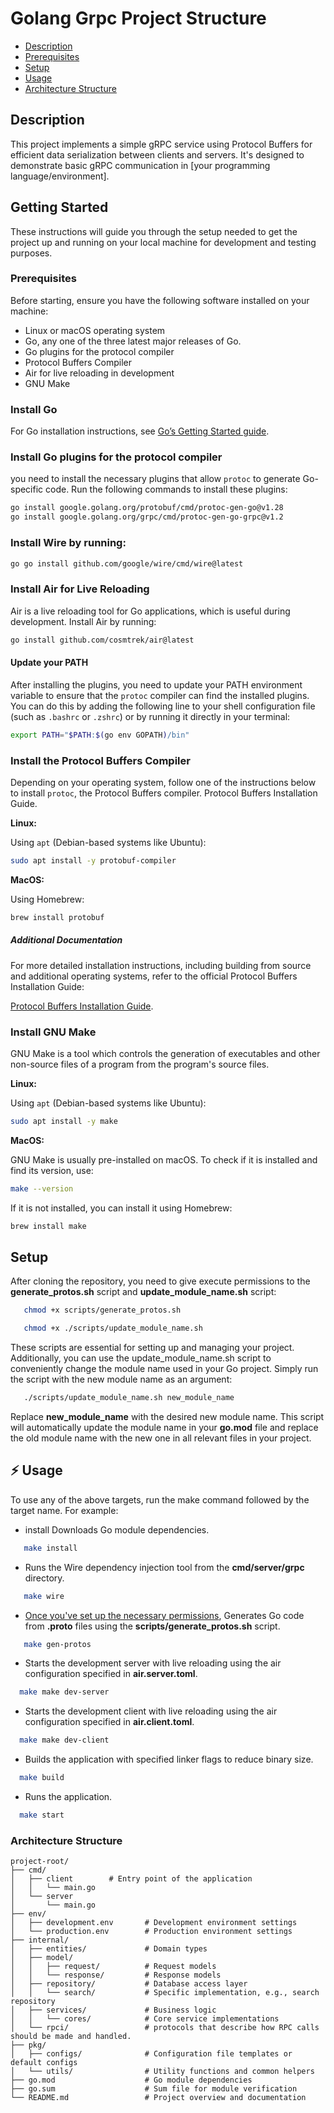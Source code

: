 # Golang Grpc Project Structure

- [Description](#description)
- [Prerequisites](#prerequisites)
- [Setup](#setup)
- [Usage](#usage)
- [Architecture Structure](#architecture-structure)

## Description

This project implements a simple gRPC service using Protocol Buffers for efficient data serialization between clients and servers. It's designed to demonstrate basic gRPC communication in [your programming language/environment].


## Getting Started

These instructions will guide you through the setup needed to get the project up and running on your local machine for development and testing purposes.

### Prerequisites

Before starting, ensure you have the following software installed on your machine:
- Linux or macOS operating system
- Go, any one of the three latest major releases of Go.
- Go plugins for the protocol compiler
- Protocol Buffers Compiler
- Air for live reloading in development
- GNU Make


### Install Go
For Go installation instructions, see [Go’s Getting Started guide](https://go.dev/doc/install).

### Install Go plugins for the protocol compiler

you need to install the necessary plugins that allow `protoc` to generate Go-specific code. Run the following commands to install these plugins:

```bash
go install google.golang.org/protobuf/cmd/protoc-gen-go@v1.28
go install google.golang.org/grpc/cmd/protoc-gen-go-grpc@v1.2
```
### Install Wire by running:
```bash
go go install github.com/google/wire/cmd/wire@latest
```
### Install Air for Live Reloading
Air is a live reloading tool for Go applications, which is useful during development. Install Air by running:
```bash
go install github.com/cosmtrek/air@latest
```

#### Update your PATH
After installing the plugins, you need to update your PATH environment variable to ensure that the `protoc` compiler can find the installed plugins. You can do this by adding the following line to your shell configuration file (such as `.bashrc` or `.zshrc`) or by running it directly in your terminal:
```bash
export PATH="$PATH:$(go env GOPATH)/bin"
```

### Install the Protocol Buffers Compiler
Depending on your operating system, follow one of the instructions below to install `protoc`, the Protocol Buffers compiler.
Protocol Buffers Installation Guide.

**Linux:**

Using `apt` (Debian-based systems like Ubuntu):

```bash
sudo apt install -y protobuf-compiler
```

**MacOS:**

Using Homebrew:

```bash
brew install protobuf
```
##### Additional Documentation

For more detailed installation instructions, including building from source and additional operating systems, refer to the official Protocol Buffers Installation Guide:

[Protocol Buffers Installation Guide](https://grpc.io/docs/protoc-installation/).


### Install GNU Make
GNU Make is a tool which controls the generation of executables and other non-source files of a program from the program's source files.

**Linux:**

Using `apt` (Debian-based systems like Ubuntu):
```bash
sudo apt install -y make
```

**MacOS:**

GNU Make is usually pre-installed on macOS. To check if it is installed and find its version, use:

```bash
make --version
```
If it is not installed, you can install it using Homebrew:

```bash
brew install make
```

## Setup
After cloning the repository, you need to give execute permissions to the **generate_protos.sh** script and **update_module_name.sh** script: 
```bash
   chmod +x scripts/generate_protos.sh
```
```bash
   chmod +x ./scripts/update_module_name.sh
```
These scripts are essential for setting up and managing your project. Additionally, you can use the update_module_name.sh script to conveniently change the module name used in your Go project. Simply run the script with the new module name as an argument:
```bash
   ./scripts/update_module_name.sh new_module_name
```
Replace **new_module_name** with the desired new module name. This script will automatically update the module name in your **go.mod** file and replace the old module name with the new one in all relevant files in your project.

<a name="usage" id="usage"></a>
## ⚡️ Usage
  To use any of the above targets, run the make command followed by the target name. For example:

- install Downloads Go module dependencies.
```bash
   make install
```
-  Runs the Wire dependency injection tool from the **cmd/server/grpc** directory.
```bash
   make wire
```
-  [Once you've set up the necessary permissions](#setup), Generates Go code from **.proto** files using the **scripts/generate_protos.sh** script.
```bash
   make gen-protos
```
- Starts the development server with live reloading using the air configuration specified in **air.server.toml**.
```bash
  make make dev-server
```
- Starts the development client with live reloading using the air configuration specified in **air.client.toml**.
```bash
  make make dev-client
```
- Builds the application with specified linker flags to reduce binary size.
```bash
  make build
```
- Runs the application.
```bash
  make start
```
### Architecture Structure
```
project-root/
├── cmd/
│   ├── client        # Entry point of the application
│   │   └── main.go               
│   └── server               
│       └── main.go              
├── env/
│   ├── development.env       # Development environment settings
│   └── production.env        # Production environment settings
├── internal/
│   ├── entities/             # Domain types
│   ├── model/
│   │   ├── request/          # Request models
│   │   └── response/         # Response models
│   ├── repository/           # Database access layer
│   │   └── search/           # Specific implementation, e.g., search repository
│   ├── services/             # Business logic
│   │   └── cores/            # Core service implementations
│   └── rpci/                 # protocols that describe how RPC calls should be made and handled.
├── pkg/
│   ├── configs/              # Configuration file templates or default configs
│   └── utils/                # Utility functions and common helpers
├── go.mod                    # Go module dependencies
├── go.sum                    # Sum file for module verification
└── README.md                 # Project overview and documentation
